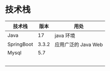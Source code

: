 # 技术栈

| 技术栈     | 版本  | 用处                |
| ---------- | ----- | ------------------- |
| Java       | 17    | java 环境           |
| SpringBoot | 3.3.2 | 应用广泛的 Java Web |
| Mysql      | 5.7   |                     |
|            |       |                     |
|            |       |                     |
|            |       |                     |
|            |       |                     |
|            |       |                     |

